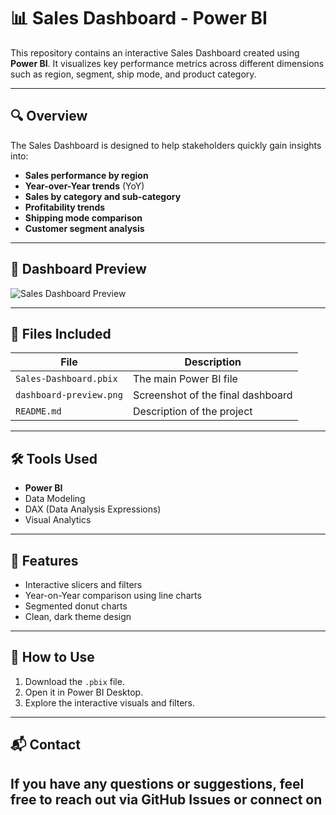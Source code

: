# 📊 Sales Dashboard - Power BI

This repository contains an interactive Sales Dashboard created using **Power BI**. It visualizes key performance metrics across different dimensions such as region, segment, ship mode, and product category.

---

## 🔍 Overview

The Sales Dashboard is designed to help stakeholders quickly gain insights into:
- **Sales performance by region**
- **Year-over-Year trends** (YoY)
- **Sales by category and sub-category**
- **Profitability trends**
- **Shipping mode comparison**
- **Customer segment analysis**

---

## 📸 Dashboard Preview

![Sales Dashboard Preview](dashboard-preview.png)

---

## 📁 Files Included

| File | Description |
|------|-------------|
| `Sales-Dashboard.pbix` | The main Power BI file |
| `dashboard-preview.png` | Screenshot of the final dashboard |
| `README.md` | Description of the project |

---

## 🛠 Tools Used

- **Power BI**
- Data Modeling
- DAX (Data Analysis Expressions)
- Visual Analytics

---

## 📌 Features

- Interactive slicers and filters
- Year-on-Year comparison using line charts
- Segmented donut charts
- Clean, dark theme design

---

## 🚀 How to Use

1. Download the `.pbix` file.
2. Open it in Power BI Desktop.
3. Explore the interactive visuals and filters.

---

## 📬 Contact

If you have any questions or suggestions, feel free to reach out via GitHub Issues or connect on 
---

